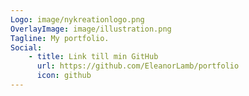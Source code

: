 ```yaml
---
Logo: image/nykreationlogo.png
OverlayImage: image/illustration.png
Tagline: My portfolio.
Social:
    - title: Link till min GitHub
      url: https://github.com/EleanorLamb/portfolio
      icon: github
---
```

